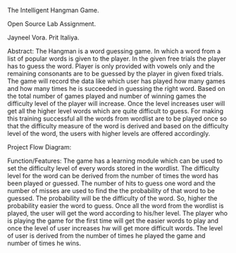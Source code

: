 The Intelligent Hangman Game.

Open Source Lab Assignment.

Jayneel Vora.
Prit Italiya.

Abstract: The Hangman is a word guessing game. In which a word from a list of popular words is given to the player. In the given free trials the player has to guess the word. Player is only provided with vowels only and the remaining consonants are to be guessed by the player in given fixed trials. The game will record the data like which user has played how many games and how many times he is succeeded in guessing the right word. Based on the total number of games played and number of winning games the difficulty level of the player will increase. Once the level increases user will get all the higher level words which are quite difficult to guess. For making this training successful all the words from wordlist are to be played once so that the difficulty measure of the word is derived and based on the difficulty level of the word, the users with higher levels are offered accordingly.



Project Flow Diagram:


Function/Features: 
	The game has a learning module which can be used to set the difficulty level of every words stored in the wordlist.
The difficulty level for the word can be derived from the number of times the word has been played or guessed. 
The number of hits to guess one word and the number of misses are used to find the the probability of that word to be guessed.
The probability will be the difficulty of the word. So, higher the probability easier the word to guess.
Once all the word from the wordlist is played, the user will get the word according to his/her level. The player who is playing the game for the first time will get the easier words to play and once the level of user increases hw will get more difficult words.
The level of user is derived from the number of times he played the game and number of times he wins.

